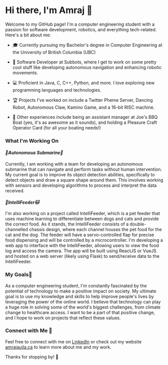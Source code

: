 # Hi there, I'm Amraj 👋
Welcome to my GitHub page! I'm a computer engineering student with a passion for software development, robotics, and everything tech-related. Here's a bit about me:

- 🎓 Currently pursuing my Bachelor's degree in Computer Engineering at the University of British Columbia (UBC)
+ 🚀 Software Developer at Subbots, where I get to work on some pretty cool stuff like developing autonomous navigation and enhancing robotic movements.
* 💻 Proficient in Java, C, C++, Python, and more. I love exploring new programming languages and technologies.
+ 🏆 Projects I've worked on include a Twitter Pheme Server, Dancing Robot, Autonomous Claw, Kamino Game, and a 16-bit RISC machine.
- 🌟 Other experiences include being an assistant manager at Joe's BBQ Boat (yes, it's as awesome as it sounds), and holding a Pleasure Craft Operator Card (for all your boating needs!)

### What I'm Working On
#### *🌊Autonomous Submarine🌊*
Currently, I am working with a team for developing an autonomous submarine that can navigate and perform tasks without human intervention. My current goal is to improve its object detection abilities, specifically to detect objects and draw a square shape around them. This involves working with sensors and developing algorithms to process and interpret the data received.
#### *🐶IntelliFeeder🐱*
I'm also working on a project called IntelliFeeder, which is a pet feeder that uses machine learning to differentiate between dogs and cats and provide the correct food. As it stands, the IntelliFeeder consists of a double-channelled chassis design, where each channel houses the pet food for the cat and the dog. The feeder will have a servo-controlled flap for precise food dispensing and will be controlled by a microcontroller. I'm developing a web app to interface with the IntelliFeeder, allowing users to view the food log and access the camera. The app will be built using ReactJS or VueJS and hosted on a web server (likely using Flask) to send/receive data to the IntelliFeeder. 

### My Goals🎯
As a computer engineering student, I'm constantly fascinated by the potential of technology to make a positive impact on society. My ultimate goal is to use my knowledge and skills to help improve people's lives by leveraging the power of the online world. I believe that technology can play a huge role in solving some of the world's biggest challenges, from climate change to healthcare access. I want to be a part of that positive change, and I hope to work on projects that reflect these values.

### Connect with Me 🤝
Feel free to connect with me on [LinkedIn](https://www.linkedin.com/in/amraj-aujla/) or check out my website [amrajaujla.ca](https://amrajaujla.ca/) to learn more about me and my work.

Thanks for stopping by! 🙌

<!--
**Amraj-Aujla/Amraj-Aujla** is a ✨ _special_ ✨ repository because its `README.md` (this file) appears on your GitHub profile.

Here are some ideas to get you started:

- 🔭 I’m currently working on ...
- 🌱 I’m currently learning ...
- 👯 I’m looking to collaborate on ...
- 🤔 I’m looking for help with ...
- 💬 Ask me about ...
- 📫 How to reach me: ...
- 😄 Pronouns: ...
- ⚡ Fun fact: ...
-->
